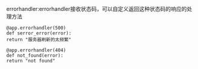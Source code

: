 errorhandler:errorhandler接收状态码，可以自定义返回这种状态码的响应的处理方法

```
@app.errorhandler(500)
def serror_error(error):
return "服务器刷新的太频繁"

@app.errorhandler(404)
def not_found(error):
return "not found"
```



